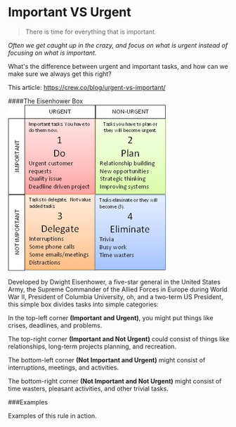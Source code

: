 # Important VS Urgent

> There is time for everything that is important.

<i>Often we get caught up in the crazy, and focus on what is urgent instead of focusing on what is important.</i>

What's the difference between urgent and important tasks, and how can we make sure we always get this right?

This article: https://crew.co/blog/urgent-vs-important/

####The Eisenhower Box
![alt text](images/Urgentimportant.jpg)

Developed by Dwight Eisenhower, a five-star general in the United States Army, the Supreme Commander of the Allied Forces in Europe during World War II, President of Columbia University, oh, and a two-term US President, this simple box divides tasks into simple categories:

In the top-left corner **(Important and Urgent)**, you might put things like crises, deadlines, and problems.

The top-right corner **(Important and Not Urgent)** could consist of things like relationships, long-term projects planning, and recreation.

The bottom-left corner **(Not Important and Urgent)** might consist of interruptions, meetings, and activities.

The bottom-right corner **(Not Important and Not Urgent)** might consist of time wasters, pleasant activities, and other trivial tasks.
 
###Examples

Examples of this rule in action.
 